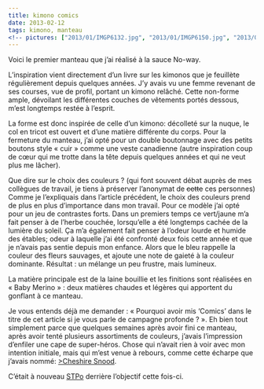 ```yaml
---
title: kimono comics
date: 2013-02-12
tags: kimono, manteau
<!-- pictures: ["2013/01/IMGP6132.jpg", "2013/01/IMGP6150.jpg", "2013/01/IMGP6142.jpg", "2013/01/IMGP6111.jpg", "2013/01/IMGP6151.jpg", "2013/01/IMGP6136.jpg"] -->
---
```


<p>Voici le premier manteau que j’ai réalisé à la sauce No-way.</p>

L’inspiration vient directement d’un livre sur les kimonos que je feuillète régulièrement depuis quelques années. J’y avais vu une femme revenant de ses courses, vue de profil, portant un kimono relâché. Cette non-forme ample, dévoilant les différentes couches de vêtements portés dessous, m’est longtemps restée à l’esprit.

La forme est donc inspirée de celle d’un kimono: décolleté sur la nuque, le col en tricot est ouvert et d’une matière différente du corps. Pour la fermeture du manteau, j’ai opté pour un double boutonnage avec des petits boutons style « cuir » comme une veste canadienne (autre inspiration coup de cœur qui me trotte dans la tête depuis quelques années et qui ne veut plus me lâcher).

Que dire sur le choix des couleurs ? (qui font souvent débat auprès de mes collègues de travail, je tiens à préserver l’anonymat de <del>cette</del> ces personnes) Comme je l’expliquais dans l’article précédent, le choix des couleurs prend de plus en plus d’importance dans mon travail. Pour ce modèle j’ai opté pour un jeu de contrastes forts. Dans un premiers temps ce vert/jaune m’a fait penser à de l’herbe couchée, lorsqu’elle a été longtemps cachée de la lumière du soleil. Ça m’a également fait penser à l’odeur lourde et humide des étables; odeur à laquelle j’ai été confronté deux fois cette année et que je n’avais pas sentie depuis mon enfance. Alors que le bleu rappelle la couleur des fleurs sauvages, et ajoute une note de gaieté à la couleur dominante. Résultat : un mélange un peu frustre, mais lumineux.

La matière principale est de la laine bouillie et les finitions sont réalisées en « Baby Merino » : deux matières chaudes et légères qui apportent du gonflant à ce manteau.

Je vous entends déjà me demander : « Pourquoi avoir mis ‘Comics’ dans le titre de cet article si je vous parle de campagne profonde ? ».
Eh bien tout simplement parce que quelques semaines après avoir fini ce manteau, après avoir tenté plusieurs assortiments de couleurs, j’avais l’impression d’enfiler une cape de super-héros. Chose qui n’avait rien à voir avec mon intention initiale, mais qui m’est venue à rebours, comme cette écharpe que j’avais nommé: <a href="/2012-04--cheshire-snood">>Cheshire Snood</a>.

C’était à nouveau <a href="http://www.stpo.fr/" target="_blank">STPo</a> derrière l’objectif cette fois-ci.